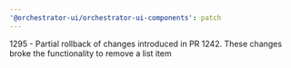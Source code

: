 ```yaml
---
'@orchestrator-ui/orchestrator-ui-components': patch
---
```


1295 - Partial rollback of changes introduced in PR 1242. These changes broke the functionality to remove a list item
